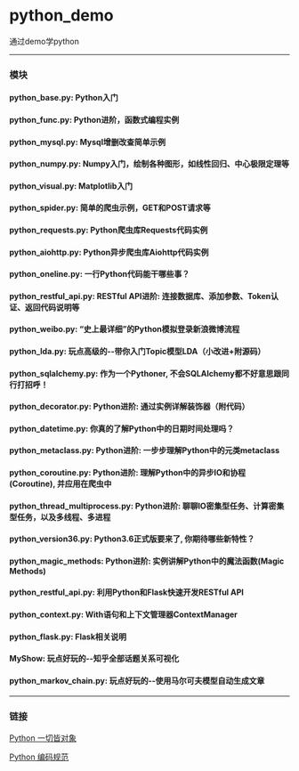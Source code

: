 # python_demo
通过demo学python

---

### 模块

#### python_base.py: Python入门

#### python_func.py: Python进阶，函数式编程实例

#### python_mysql.py: Mysql增删改查简单示例

#### python_numpy.py: Numpy入门，绘制各种图形，如线性回归、中心极限定理等

#### python_visual.py: Matplotlib入门

#### python_spider.py: 简单的爬虫示例，GET和POST请求等

#### python_requests.py: Python爬虫库Requests代码实例

#### python_aiohttp.py: Python异步爬虫库Aiohttp代码实例

#### python_oneline.py: 一行Python代码能干哪些事？

#### python_restful_api.py: RESTful API进阶: 连接数据库、添加参数、Token认证、返回代码说明等

#### python_weibo.py: “史上最详细”的Python模拟登录新浪微博流程

#### python_lda.py: 玩点高级的--带你入门Topic模型LDA（小改进+附源码）

#### python_sqlalchemy.py: 作为一个Pythoner, 不会SQLAlchemy都不好意思跟同行打招呼！

#### python_decorator.py: Python进阶: 通过实例详解装饰器（附代码）

#### python_datetime.py: 你真的了解Python中的日期时间处理吗？

#### python_metaclass.py: Python进阶: 一步步理解Python中的元类metaclass

#### python_coroutine.py: Python进阶: 理解Python中的异步IO和协程(Coroutine), 并应用在爬虫中

#### python_thread_multiprocess.py: Python进阶: 聊聊IO密集型任务、计算密集型任务，以及多线程、多进程

#### python_version36.py: Python3.6正式版要来了, 你期待哪些新特性？

#### python_magic_methods: Python进阶: 实例讲解Python中的魔法函数(Magic Methods)

#### python_restful_api.py: 利用Python和Flask快速开发RESTful API

#### python_context.py: With语句和上下文管理器ContextManager

#### python_flask.py: Flask相关说明

#### MyShow: 玩点好玩的--知乎全部话题关系可视化

#### python_markov_chain.py: 玩点好玩的--使用马尔可夫模型自动生成文章

---

### 链接
[Python 一切皆对象](http://wangxin123.com/2017/03/20/Python%20%E4%B8%80%E5%88%87%E7%9A%86%E5%AF%B9%E8%B1%A1/)

[Python 编码规范](http://wangxin123.com/2017/03/17/Python%E7%BC%96%E7%A0%81%E8%A7%84%E8%8C%83/)
